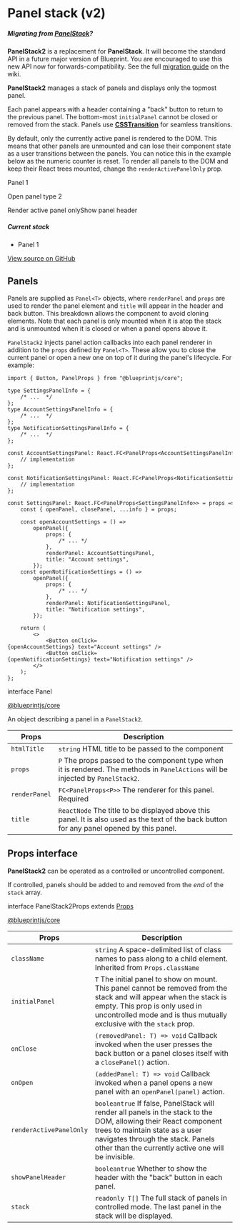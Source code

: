 # Panel stack (v2)

##### Migrating from [PanelStack](#core/components/panel-stack)?

**PanelStack2** is a replacement for **PanelStack**. It will become the standard API in a future major version of
Blueprint. You are encouraged to use this new API now for forwards-compatibility. See the full
[migration guide](https://github.com/palantir/blueprint/wiki/PanelStack2-migration) on the wiki.

**PanelStack2** manages a stack of panels and displays only the topmost panel.

Each panel appears with a header containing a "back" button to return to the previous panel. The bottom-most
`initialPanel` cannot be closed or removed from the stack. Panels use
[**CSSTransition**](http://reactcommunity.org/react-transition-group/css-transition) for seamless transitions.

By default, only the currently active panel is rendered to the DOM. This means that other panels are unmounted and can
lose their component state as a user transitions between the panels. You can notice this in the example below as the
numeric counter is reset. To render all panels to the DOM and keep their React trees mounted, change the
`renderActivePanelOnly` prop.

Panel 1

Open panel type 2

Render active panel onlyShow panel header

##### Current stack

* Panel 1

[View source on GitHub](https://github.com/palantir/blueprint/blob/develop/packages/docs-app/src/examples/core-examples/panelStack2Example.tsx)

## Panels

Panels are supplied as `Panel<T>` objects, where `renderPanel` and `props` are
used to render the panel element and `title` will appear in the header and back button.
This breakdown allows the component to avoid cloning elements.
Note that each panel is only mounted when it is atop the stack and is unmounted when
it is closed or when a panel opens above it.

`PanelStack2` injects panel action callbacks into each panel renderer in addition to
the `props` defined by `Panel<T>`. These allow you to close the current panel or open a
new one on top of it during the panel's lifecycle. For example:

```
import { Button, PanelProps } from "@blueprintjs/core";  
  
type SettingsPanelInfo = {  
    /* ...  */  
};  
type AccountSettingsPanelInfo = {  
    /* ...  */  
};  
type NotificationSettingsPanelInfo = {  
    /* ...  */  
};  
  
const AccountSettingsPanel: React.FC<PanelProps<AccountSettingsPanelInfo>> = props => {  
    // implementation  
};  
  
const NotificationSettingsPanel: React.FC<PanelProps<NotificationSettingsPanelInfo>> = props => {  
    // implementation  
};  
  
const SettingsPanel: React.FC<PanelProps<SettingsPanelInfo>> = props => {  
    const { openPanel, closePanel, ...info } = props;  
  
    const openAccountSettings = () =>  
        openPanel({  
            props: {  
                /* ... */  
            },  
            renderPanel: AccountSettingsPanel,  
            title: "Account settings",  
        });  
    const openNotificationSettings = () =>  
        openPanel({  
            props: {  
                /* ... */  
            },  
            renderPanel: NotificationSettingsPanel,  
            title: "Notification settings",  
        });  
  
    return (  
        <>  
            <Button onClick={openAccountSettings} text="Account settings" />  
            <Button onClick={openNotificationSettings} text="Notification settings" />  
        </>  
    );  
};  

```

interface Panel

[@blueprintjs/core](https://github.com/palantir/blueprint/blob/d356c8eea/packages/core/src/components/panel-stack2/panelTypes.ts#L20)

An object describing a panel in a `PanelStack2`.

| Props | Description |
| --- | --- |
| `htmlTitle` | `string` HTML title to be passed to the  component |
| `props` | `P` The props passed to the component type when it is rendered. The methods in `PanelActions` will be injected by `PanelStack2`. |
| `renderPanel` | `FC<PanelProps<P>>` The renderer for this panel.  Required |
| `title` | `ReactNode` The title to be displayed above this panel. It is also used as the text of the back button for any panel opened by this panel. |

## Props interface

**PanelStack2** can be operated as a controlled or uncontrolled component.

If controlled, panels should be added to and removed from the *end* of the `stack` array.

interface PanelStack2Props extends [Props](#api/Props)

[@blueprintjs/core](https://github.com/palantir/blueprint/blob/d356c8eea/packages/core/src/components/panel-stack2/panelStack2.tsx#L30)

| Props | Description |
| --- | --- |
| `className` | `string` A space-delimited list of class names to pass along to a child element.  Inherited from `Props.className` |
| `initialPanel` | `T` The initial panel to show on mount. This panel cannot be removed from the stack and will appear when the stack is empty. This prop is only used in uncontrolled mode and is thus mutually exclusive with the `stack` prop. |
| `onClose` | `(removedPanel: T) => void` Callback invoked when the user presses the back button or a panel closes itself with a `closePanel()` action. |
| `onOpen` | `(addedPanel: T) => void` Callback invoked when a panel opens a new panel with an `openPanel(panel)` action. |
| `renderActivePanelOnly` | `booleantrue` If false, PanelStack will render all panels in the stack to the DOM, allowing their React component trees to maintain state as a user navigates through the stack. Panels other than the currently active one will be invisible. |
| `showPanelHeader` | `booleantrue` Whether to show the header with the "back" button in each panel. |
| `stack` | `readonly T[]` The full stack of panels in controlled mode. The last panel in the stack will be displayed. |